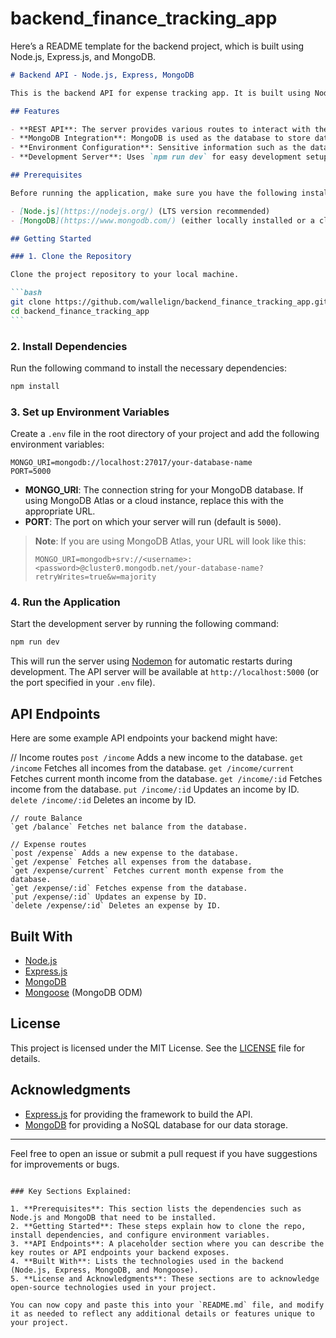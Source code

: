 ﻿# backend_finance_tracking_app

Here’s a README template for the backend project, which is built using Node.js, Express.js, and MongoDB.

````markdown
# Backend API - Node.js, Express, MongoDB

This is the backend API for expense tracking app. It is built using Node.js, Express.js, and MongoDB to handle server-side operations, including database connections and API routes.

## Features

- **REST API**: The server provides various routes to interact with the data.
- **MongoDB Integration**: MongoDB is used as the database to store data.
- **Environment Configuration**: Sensitive information such as the database URL and port are stored in an `.env` file.
- **Development Server**: Uses `npm run dev` for easy development setup and live reloading.

## Prerequisites

Before running the application, make sure you have the following installed:

- [Node.js](https://nodejs.org/) (LTS version recommended)
- [MongoDB](https://www.mongodb.com/) (either locally installed or a cloud database like MongoDB Atlas)

## Getting Started

### 1. Clone the Repository

Clone the project repository to your local machine.

```bash
git clone https://github.com/wallelign/backend_finance_tracking_app.git
cd backend_finance_tracking_app
```
````

### 2. Install Dependencies

Run the following command to install the necessary dependencies:

```bash
npm install
```

### 3. Set up Environment Variables

Create a `.env` file in the root directory of your project and add the following environment variables:

```env
MONGO_URI=mongodb://localhost:27017/your-database-name
PORT=5000
```

- **MONGO_URI**: The connection string for your MongoDB database. If using MongoDB Atlas or a cloud instance, replace this with the appropriate URL.
- **PORT**: The port on which your server will run (default is `5000`).

> **Note**: If you are using MongoDB Atlas, your URL will look like this:
>
> ```env
> MONGO_URI=mongodb+srv://<username>:<password>@cluster0.mongodb.net/your-database-name?retryWrites=true&w=majority
> ```

### 4. Run the Application

Start the development server by running the following command:

```bash
npm run dev
```

This will run the server using [Nodemon](https://www.npmjs.com/package/nodemon) for automatic restarts during development. The API server will be available at `http://localhost:5000` (or the port specified in your `.env` file).

## API Endpoints

Here are some example API endpoints your backend might have:

// Income routes
`post /income` Adds a new income to the database.
`get /income` Fetches all incomes from the database.
`get /income/current` Fetches current month income from the database.
`get /income/:id` Fetches income from the database.
`put /income/:id` Updates an income by ID.
`delete /income/:id` Deletes an income by ID.

    // route Balance
    `get /balance` Fetches net balance from the database.

    // Expense routes
    `post /expense` Adds a new expense to the database.
    `get /expense` Fetches all expenses from the database.
    `get /expense/current` Fetches current month expense from the database.
    `get /expense/:id` Fetches expense from the database.
    `put /expense/:id` Updates an expense by ID.
    `delete /expense/:id` Deletes an expense by ID.

## Built With

- [Node.js](https://nodejs.org/)
- [Express.js](https://expressjs.com/)
- [MongoDB](https://www.mongodb.com/)
- [Mongoose](https://mongoosejs.com/) (MongoDB ODM)

## License

This project is licensed under the MIT License. See the [LICENSE](LICENSE) file for details.

## Acknowledgments

- [Express.js](https://expressjs.com/) for providing the framework to build the API.
- [MongoDB](https://www.mongodb.com/) for providing a NoSQL database for our data storage.

---

Feel free to open an issue or submit a pull request if you have suggestions for improvements or bugs.

```

### Key Sections Explained:

1. **Prerequisites**: This section lists the dependencies such as Node.js and MongoDB that need to be installed.
2. **Getting Started**: These steps explain how to clone the repo, install dependencies, and configure environment variables.
3. **API Endpoints**: A placeholder section where you can describe the key routes or API endpoints your backend exposes.
4. **Built With**: Lists the technologies used in the backend (Node.js, Express, MongoDB, and Mongoose).
5. **License and Acknowledgments**: These sections are to acknowledge open-source technologies used in your project.

You can now copy and paste this into your `README.md` file, and modify it as needed to reflect any additional details or features unique to your project.
```
